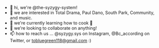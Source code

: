 - 👋 hi, we're @the-syzygy-system!
- 👀 we are interested in Total Drama, Paul Dano, South Park, Community, and music.
- 🌱 we're currently learning how to cook 🍳 
- 💞️ we're looking to collaborate on anything!
- 📫 how to reach us ... @syzygy.sys on Instagram, @Bc_according on Twitter, or tobluegreen118@gmail.com :)

<!---
the-syzygy-system/the-syzygy-system is a ✨ special ✨ repository because its `README.md` (this file) appears on your GitHub profile.
You can click the Preview link to take a look at your changes.
--->
